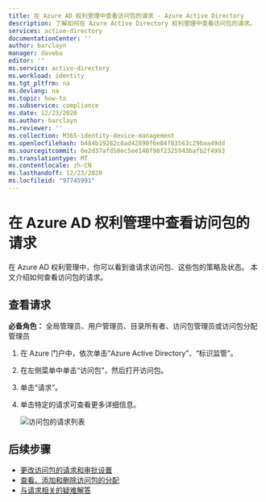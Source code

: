 ```yaml
---
title: 在 Azure AD 权利管理中查看访问包的请求 - Azure Active Directory
description: 了解如何在 Azure Active Directory 权利管理中查看访问包的请求。
services: active-directory
documentationCenter: ''
author: barclayn
manager: daveba
editor: ''
ms.service: active-directory
ms.workload: identity
ms.tgt_pltfrm: na
ms.devlang: na
ms.topic: how-to
ms.subservice: compliance
ms.date: 12/23/2020
ms.author: barclayn
ms.reviewer: ''
ms.collection: M365-identity-device-management
ms.openlocfilehash: b484b19282c8ad42890f6e04f03563c29baa49dd
ms.sourcegitcommit: 6e2d37afd50ec5ee148f98f2325943bafb2f4993
ms.translationtype: MT
ms.contentlocale: zh-CN
ms.lasthandoff: 12/23/2020
ms.locfileid: "97745991"
---
```

# <a name="view-requests-for-an-access-package-in-azure-ad-entitlement-management"></a>在 Azure AD 权利管理中查看访问包的请求

在 Azure AD 权利管理中，你可以看到谁请求访问包、这些包的策略及状态。 本文介绍如何查看访问包的请求。

## <a name="view-requests"></a>查看请求

**必备角色：** 全局管理员、用户管理员、目录所有者、访问包管理员或访问包分配管理员

1. 在 Azure 门户中，依次单击“Azure Active Directory”、“标识监管”。  

1. 在左侧菜单中单击“访问包”，然后打开访问包。

1. 单击“请求”。

1. 单击特定的请求可查看更多详细信息。

    ![访问包的请求列表](./media/entitlement-management-access-package-requests/requests-list.png)

## <a name="next-steps"></a>后续步骤

- [更改访问包的请求和审批设置](entitlement-management-access-package-request-policy.md)
- [查看、添加和删除访问包的分配](entitlement-management-access-package-assignments.md)
- [与请求相关的疑难解答](entitlement-management-troubleshoot.md#requests)
